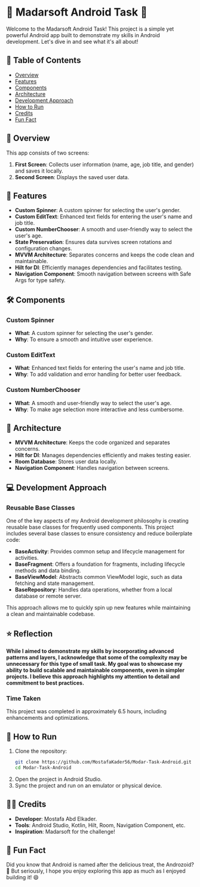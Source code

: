   # 🚀 Madarsoft Android Task 🚀

Welcome to the Madarsoft Android Task! This project is a simple yet powerful Android app built to demonstrate my skills in Android development. Let's dive in and see what it's all about!

## 📝 Table of Contents
- [Overview](#overview)
- [Features](#features)
- [Components](#components)
- [Architecture](#architecture)
- [Development Approach](#development-approach)
- [How to Run](#how-to-run)
- [Credits](#credits)
- [Fun Fact](#fun-fact)

## 🌟 Overview
This app consists of two screens:
1. **First Screen**: Collects user information (name, age, job title, and gender) and saves it locally.
2. **Second Screen**: Displays the saved user data.

## 🎯 Features
- **Custom Spinner**: A custom spinner for selecting the user's gender.
- **Custom EditText**: Enhanced text fields for entering the user's name and job title.
- **Custom NumberChooser**: A smooth and user-friendly way to select the user's age.
- **State Preservation**: Ensures data survives screen rotations and configuration changes.
- **MVVM Architecture**: Separates concerns and keeps the code clean and maintainable.
- **Hilt for DI**: Efficiently manages dependencies and facilitates testing.
- **Navigation Component**: Smooth navigation between screens with Safe Args for type safety.

## 🛠️ Components
### Custom Spinner
- **What**: A custom spinner for selecting the user's gender.
- **Why**: To ensure a smooth and intuitive user experience.

### Custom EditText
- **What**: Enhanced text fields for entering the user's name and job title.
- **Why**: To add validation and error handling for better user feedback.

### Custom NumberChooser
- **What**: A smooth and user-friendly way to select the user's age.
- **Why**: To make age selection more interactive and less cumbersome.

## 🧱 Architecture
- **MVVM Architecture**: Keeps the code organized and separates concerns.
- **Hilt for DI**: Manages dependencies efficiently and makes testing easier.
- **Room Database**: Stores user data locally.
- **Navigation Component**: Handles navigation between screens.

## 💻 Development Approach
### Reusable Base Classes
One of the key aspects of my Android development philosophy is creating reusable base classes for frequently used components. This project includes several base classes to ensure consistency and reduce boilerplate code:
- **BaseActivity**: Provides common setup and lifecycle management for activities.
- **BaseFragment**: Offers a foundation for fragments, including lifecycle methods and data binding.
- **BaseViewModel**: Abstracts common ViewModel logic, such as data fetching and state management.
- **BaseRepository**: Handles data operations, whether from a local database or remote server.

This approach allows me to quickly spin up new features while maintaining a clean and maintainable codebase.

## ⭐ Reflection
**While I aimed to demonstrate my skills by incorporating advanced patterns and layers, I acknowledge that some of the complexity may be unnecessary for this type of small task. My goal was to showcase my ability to build scalable and maintainable components, even in simpler projects. I believe this approach highlights my attention to detail and commitment to best practices.**

### Time Taken
This project was completed in approximately 6.5 hours, including enhancements and optimizations.

## 🚀 How to Run
1. Clone the repository:
   ```bash
   git clone https://github.com/MostafaKader56/Modar-Task-Android.git
   cd Modar-Task-Android
   ```
2. Open the project in Android Studio.
3. Sync the project and run on an emulator or physical device.   

## 👨‍💻 Credits
- **Developer**: Mostafa Abd Elkader.
- **Tools**: Android Studio, Kotlin, Hilt, Room, Navigation Component, etc.
- **Inspiration**: Madarsoft for the challenge!

## 🎉 Fun Fact
Did you know that Android is named after the delicious treat, the Androzoid? 🍫 But seriously, I hope you enjoy exploring this app as much as I enjoyed building it! 😄
